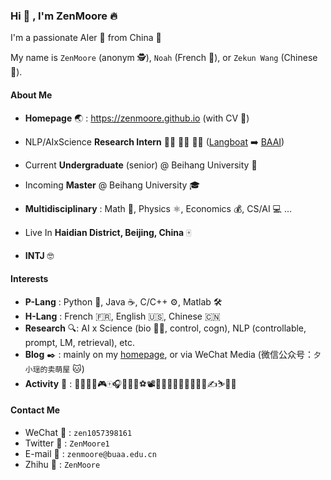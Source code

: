 ### Hi :clap: , I'm ZenMoore :fire:

I'm a passionate AIer :robot: from China :lantern:

My name is `ZenMoore` (anonym :detective:), `Noah` (French :chicken:), or `Zekun Wang` (Chinese :dragon:).

#### About Me

- **Homepage** :earth_asia: : https://zenmoore.github.io (with CV :ocean:)

- NLP/AIxScience **Research Intern** :man_scientist: :man_technologist: :man_student: ([Langboat](http://en.langboat.com/) :arrow_right: [BAAI](https://www.baai.ac.cn/english.html))
- Current **Undergraduate** (senior) @ Beihang University :boy:
- Incoming **Master** @ Beihang University :mortar_board:
- **Multidisciplinary** : Math :triangular_ruler:, Physics :atom_symbol:, Economics :moneybag:, CS/AI :computer: ...
- Live In **Haidian District, Beijing, China** :mahjong:
- **INTJ** 🤓

#### Interests

- **P-Lang** : Python :snake:, Java :coffee:, C/C++ :gear:, Matlab :hammer_and_wrench:
- **H-Lang** : French :fr:, English :us:, Chinese :cn:
- **Research** :mag:: AI x Science (bio 🧬💊, control, cogn), NLP (controllable, prompt, LM, retrieval), etc.
- **Blog** :black_nib: : mainly on my [homepage](https://zenmoore.github.io), or via WeChat Media (微信公众号：`夕小瑶的卖萌屋` :cat:)
- **Activity** :rainbow: : 🏸🎾🥋🥊🎮🀄🎧🏏🎱🏐⚽📽📖🚴‍♂️🏊‍♀️🏃‍♂️🧗‍♂️✍⛷🧠🏹

#### Contact Me

- WeChat :green_heart: : `zen1057398161`
- Twitter :blue_heart: : `ZenMoore1`
- E-mail :yellow_heart: : `zenmoore@buaa.edu.cn`
- Zhihu :large_blue_diamond: : `ZenMoore`
